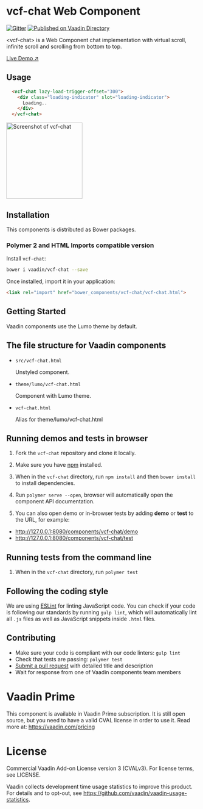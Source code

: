 # vcf-chat Web Component
[![Gitter](https://badges.gitter.im/Join%20Chat.svg)](https://gitter.im/vaadin/web-components?utm_source=badge&utm_medium=badge&utm_campaign=pr-badge)
[![Published on Vaadin  Directory](https://img.shields.io/badge/Vaadin%20Directory-published-00b4f0.svg)](https://vaadin.com/directory/component/vaadin-component-factoryvcf-chat)

&lt;vcf-chat&gt; is a Web Component chat implementation with virtual scroll, infinite scroll and scrolling from bottom to top.

[Live Demo ↗](http://incubator.app.fi/chat-demo/chat)

## Usage

```html
  <vcf-chat lazy-load-trigger-offset="300">
    <div class="loading-indicator" slot="loading-indicator">
      Loading..
    </div>
  </vcf-chat>
```

<img src="https://raw.githubusercontent.com/vaadin/incubator-chat/master/screenshot.png" width="200" alt="Screenshot of vcf-chat">


## Installation

This components is distributed as Bower packages.

### Polymer 2 and HTML Imports compatible version

Install `vcf-chat`:

```sh
bower i vaadin/vcf-chat --save
```

Once installed, import it in your application:

```html
<link rel="import" href="bower_components/vcf-chat/vcf-chat.html">
```

## Getting Started

Vaadin components use the Lumo theme by default.

## The file structure for Vaadin components

- `src/vcf-chat.html`

  Unstyled component.

- `theme/lumo/vcf-chat.html`

  Component with Lumo theme.

- `vcf-chat.html`

  Alias for theme/lumo/vcf-chat.html


## Running demos and tests in browser

1. Fork the `vcf-chat` repository and clone it locally.

1. Make sure you have [npm](https://www.npmjs.com/) installed.

1. When in the `vcf-chat` directory, run `npm install` and then `bower install` to install dependencies.

1. Run `polymer serve --open`, browser will automatically open the component API documentation.

1. You can also open demo or in-browser tests by adding **demo** or **test** to the URL, for example:

  - http://127.0.0.1:8080/components/vcf-chat/demo
  - http://127.0.0.1:8080/components/vcf-chat/test


## Running tests from the command line

1. When in the `vcf-chat` directory, run `polymer test`


## Following the coding style

We are using [ESLint](http://eslint.org/) for linting JavaScript code. You can check if your code is following our standards by running `gulp lint`, which will automatically lint all `.js` files as well as JavaScript snippets inside `.html` files.


## Contributing

  - Make sure your code is compliant with our code linters: `gulp lint`
  - Check that tests are passing: `polymer test`
  - [Submit a pull request](https://www.digitalocean.com/community/tutorials/how-to-create-a-pull-request-on-github) with detailed title and description
  - Wait for response from one of Vaadin components team members


# Vaadin Prime
This component is available in Vaadin Prime subscription. It is still open source, but you need to have a valid CVAL license in order to use it. Read more at: https://vaadin.com/pricing


# License

Commercial Vaadin Add-on License version 3 (CVALv3). For license terms, see LICENSE.

Vaadin collects development time usage statistics to improve this product. For details and to opt-out, see https://github.com/vaadin/vaadin-usage-statistics.
